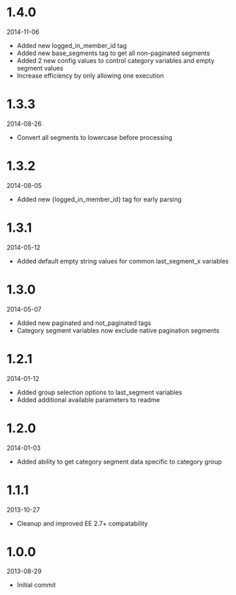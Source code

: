 # 1.4.0

2014-11-06

- Added new logged_in_member_id tag
- Added new base_segments tag to get all non-paginated segments
- Added 2 new config values to control category variables and empty segment values
- Increase efficiency by only allowing one execution

# 1.3.3

2014-08-26

- Convert all segments to lowercase before processing

# 1.3.2

2014-08-05

- Added new {logged_in_member_id} tag for early parsing

# 1.3.1

2014-05-12

- Added default empty string values for common last_segment_x variables

# 1.3.0

2014-05-07

- Added new paginated and not_paginated tags
- Category segment variables now exclude native pagination segments

# 1.2.1

2014-01-12

- Added group selection options to last_segment variables
- Added additional available parameters to readme

# 1.2.0

2014-01-03

- Added ability to get category segment data specific to category group

# 1.1.1

2013-10-27

- Cleanup and improved EE 2.7+ compatability

# 1.0.0

2013-08-29

- Initial commit